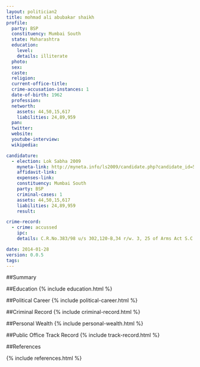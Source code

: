 ```yaml
---
layout: politician2
title: mohmad ali abubakar shaikh
profile: 
  party: BSP
  constituency: Mumbai South
  state: Maharashtra
  education: 
    level: 
    details: illiterate
  photo: 
  sex: 
  caste: 
  religion: 
  current-office-title: 
  crime-accusation-instances: 1
  date-of-birth: 1962
  profession: 
  networth: 
    assets: 44,50,15,617
    liabilities: 24,89,959
  pan: 
  twitter: 
  website: 
  youtube-interview: 
  wikipedia: 

candidature: 
  - election: Lok Sabha 2009
    myneta-link: http://myneta.info/ls2009/candidate.php?candidate_id=5477
    affidavit-link: 
    expenses-link: 
    constituency: Mumbai South 
    party: BSP
    criminal-cases: 1
    assets: 44,50,15,617
    liabilities: 24,89,959
    result:  

crime-record: 
  - crime: accussed
    ipc: 
    details: C.R.No.383/98 u/s 302,120-B,34 r/w. 3, 25 of Arms Act S.C.No.402/2006. 

date: 2014-01-28
version: 0.0.5
tags: 
---
```

##Summary


##Education
{% include education.html %}


##Political Career
{% include political-career.html %}


##Criminal Record
{% include criminal-record.html %}


##Personal Wealth
{% include personal-wealth.html %}


##Public Office Track Record
{% include track-record.html %}


##References


{% include references.html %}
